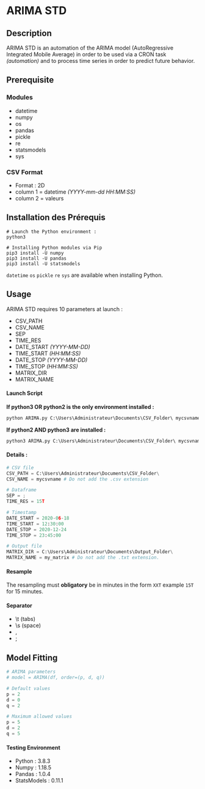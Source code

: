 # ARIMA STD

## Description
ARIMA STD is an automation of the ARIMA model (AutoRegressive Integrated Mobile Average) in order to be used via a CRON task _(automation)_ and to process time series in order to predict future behavior.

## Prerequisite

### Modules
- datetime
- numpy
- os
- pandas
- pickle
- re
- statsmodels
- sys

### CSV Format
- Format : 2D
- column 1 = datetime _(YYYY-mm-dd HH:MM:SS)_
- column 2 = valeurs

## Installation des Prérequis

```
# Launch the Python environment :
python3

# Installing Python modules via Pip
pip3 install -U numpy
pip3 install -U pandas
pip3 install -U statsmodels
```

```datetime``` ```os``` ```pickle``` ```re``` ```sys``` are available when installing Python.

## Usage

ARIMA STD requires 10 parameters at launch :

-  CSV_PATH <string>
-  CSV_NAME <string>
-  SEP <string>
-  TIME_RES <string>
-  DATE_START _(YYYY-MM-DD)_ <string>
-  TIME_START _(HH:MM:SS)_ <string>
-  DATE_STOP _(YYYY-MM-DD)_ <string>
-  TIME_STOP _(HH:MM:SS)_ <string>
-  MATRIX_DIR <string>
-  MATRIX_NAME <string>

#### Launch Script

**If python3 OR python2 is the only environment installed :**
```python
python ARIMA.py C:\Users\Administrateur\Documents\CSV_Folder\ mycsvname ; 15T 2020-06-18 12:30:00 2020-12-24 23:45:00 C:\Users\Administrateur\Documents\Output_Folder\ my_matrix
```

**If python2 AND python3 are installed :**
```python
python3 ARIMA.py C:\Users\Administrateur\Documents\CSV_Folder\ mycsvname ; 15T 2020-06-18 12:30:00 2020-12-24 23:45:00 C:\Users\Administrateur\Documents\Output_Folder\ my_matrix
```

#### Details :
```python
# CSV file
CSV_PATH = C:\Users\Administrateur\Documents\CSV_Folder\
CSV_NAME = mycsvname # Do not add the .csv extension

# Dataframe
SEP = ;
TIME_RES = 15T

# Timestamp
DATE_START = 2020-06-18
TIME_START = 12:30:00
DATE_STOP = 2020-12-24
TIME_STOP = 23:45:00

# Output file
MATRIX_DIR = C:\Users\Administrateur\Documents\Output_Folder\
MATRIX_NAME = my_matrix # Do not add the .txt extension.
```

#### Resample
The resampling must **obligatory** be in minutes in the form ```XXT``` example ```15T``` for 15 minutes.

#### Separator
- \t (tabs)
- \s (space)
- ,
- ;

## Model Fitting

```python
# ARIMA parameters
# model = ARIMA(df, order=(p, d, q))

# Default values
p = 2
d = 0
q = 2

# Maximum allowed values
p = 5
d = 2
q = 5
```

#### Testing Environment

- Python : 3.8.3
- Numpy : 1.18.5
- Pandas : 1.0.4
- StatsModels : 0.11.1
